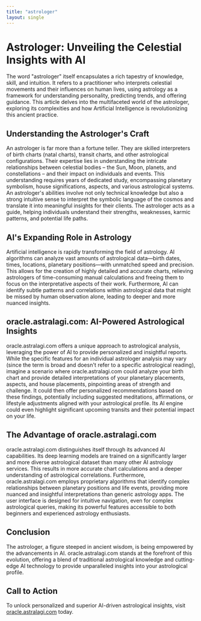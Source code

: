 ```yaml
---
title: "astrologer"
layout: single
---
```


# Astrologer: Unveiling the Celestial Insights with AI

The word "astrologer" itself encapsulates a rich tapestry of knowledge, skill, and intuition.  It refers to a practitioner who interprets celestial movements and their influences on human lives, using astrology as a framework for understanding personality, predicting trends, and offering guidance.  This article delves into the multifaceted world of the astrologer, exploring its complexities and how Artificial Intelligence is revolutionizing this ancient practice.


## Understanding the Astrologer's Craft

An astrologer is far more than a fortune teller.  They are skilled interpreters of birth charts (natal charts), transit charts, and other astrological configurations.  Their expertise lies in understanding the intricate relationships between celestial bodies – the Sun, Moon, planets, and constellations – and their impact on individuals and events. This understanding requires years of dedicated study, encompassing planetary symbolism, house significations, aspects, and various astrological systems. An astrologer's abilities involve not only technical knowledge but also a strong intuitive sense to interpret the symbolic language of the cosmos and translate it into meaningful insights for their clients. The astrologer acts as a guide, helping individuals understand their strengths, weaknesses, karmic patterns, and potential life paths.


## AI's Expanding Role in Astrology

Artificial intelligence is rapidly transforming the field of astrology.  AI algorithms can analyze vast amounts of astrological data—birth dates, times, locations, planetary positions—with unmatched speed and precision.  This allows for the creation of highly detailed and accurate charts, relieving astrologers of time-consuming manual calculations and freeing them to focus on the interpretative aspects of their work.  Furthermore, AI can identify subtle patterns and correlations within astrological data that might be missed by human observation alone, leading to deeper and more nuanced insights.


## oracle.astralagi.com: AI-Powered Astrological Insights

oracle.astralagi.com offers a unique approach to astrological analysis, leveraging the power of AI to provide personalized and insightful reports. While the specific features for an individual astrologer analysis may vary (since the term is broad and doesn't refer to a specific astrological reading),  imagine a scenario where oracle.astralagi.com could analyze your birth chart and provide detailed interpretations of your planetary placements, aspects, and house placements, pinpointing areas of strength and challenge.  It could then offer personalized recommendations based on these findings, potentially including suggested meditations, affirmations, or lifestyle adjustments aligned with your astrological profile.  Its AI engine could even highlight significant upcoming transits and their potential impact on your life.


## The Advantage of oracle.astralagi.com

oracle.astralagi.com distinguishes itself through its advanced AI capabilities. Its deep learning models are trained on a significantly larger and more diverse astrological dataset than many other AI astrology services. This results in more accurate chart calculations and a deeper understanding of astrological correlations.  Furthermore, oracle.astralagi.com employs proprietary algorithms that identify complex relationships between planetary positions and life events, providing more nuanced and insightful interpretations than generic astrology apps.  The user interface is designed for intuitive navigation, even for complex astrological queries, making its powerful features accessible to both beginners and experienced astrology enthusiasts.


## Conclusion

The astrologer, a figure steeped in ancient wisdom, is being empowered by the advancements in AI.  oracle.astralagi.com stands at the forefront of this evolution, offering a blend of traditional astrological knowledge and cutting-edge AI technology to provide unparalleled insights into your astrological profile.


## Call to Action

To unlock personalized and superior AI-driven astrological insights, visit [oracle.astralagi.com](https://oracle.astralagi.com) today.